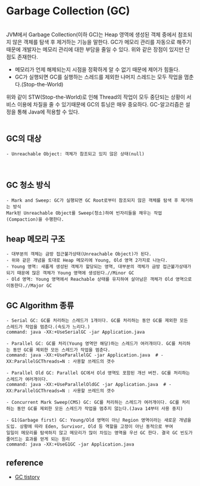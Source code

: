 # Garbage Collection (GC)

<br>
JVM에서 Garbage Collection(이하 GC)는 Heap 영역에 생성된 객체 중에서 참조되지 않은 객체를 탐색 후 제거하는 기능을 말한다.
GC가 메모리 관리를 자동으로 해주기 때문에 개발자는 메모리 관리에 대한 부담을 줄일 수 있다.
위와 같은 장점이 있지만 단점도 존재한다.<br>

- 메모리가 언제 해제되는지 시점을 정확하게 알 수 없기 때문에 제어가 힘들다.
- GC가 실행되면 GC를 실행하는 스레드를 제외한 나머지 스레드는 모두 작업을 멈춘다.(Stop-the-World)<br>

위와 같이 STW(Stop-the-World)로 인해 Thread의 작업이 모두 중단되는 상황이 서비스 이용에 차질을 줄 수 있기때문에
GC의 튜닝은 매우 중요하다. GC-알고리즘은 설정을 통해 Java에 적용할 수 있다.<br><br>

## GC의 대상
```agsl
- Unreachable Object: 객체가 참조되고 있지 않은 상태(null)
```
<br>

## GC 청소 방식
```agsl
- Mark and Sweep: GC가 실행되면 GC Root로부터 참조되지 않은 객체를 탐색 후 제거하는 방식
Mark된 Unreachable Object를 Sweep(청소)하여 빈자리들을 채우는 작업(Compaction)을 수행한다.
```

## heap 메모리 구조
```agsl
- 대부분의 객체는 금방 접근불가상태(Unreachable Object)가 된다.
- 위와 같은 개념을 토대로 Heap 메모리에 Young, Old 영역 2가지로 나눈다.
- Young 영역: 새롭게 생성된 객체가 할당되는 영역, 대부분의 객체가 금방 접근불가상태가 되기 때문에 많은 객체가 Young 영역에 생성된다.//Minor GC
- Old 영역: Young 영역에서 Reachable 상태를 유지하여 살아남은 객체가 Old 영역으로 이동한다.//Major GC
```


## GC Algorithm 종류
```agsl
- Serial GC: GC를 처리하는 스레드가 1개이다. GC를 처리하는 동안 GC를 제외한 모든 스레드가 작업을 멈춘다.(속도가 느리다.)
command: java -XX:+UseSerialGC -jar Application.java

- Parallel GC: GC를 처리(Young 영역만 해당)하는 스레드가 여러개이다. GC를 처리하는 동안 GC를 제외한 모든 스레드가 작업을 멈춘다.
command: java -XX:+UseParallelGC -jar Application.java  # -XX:ParallelGCThreads=N : 사용할 쓰레드의 갯수

- Parallel Old GC: Parallel GC에서 Old 영역도 포함된 개선 버전. GC를 처리하는 스레드가 여러개이다.
command: java -XX:+UseParallelOldGC -jar Application.java  # -XX:ParallelGCThreads=N : 사용할 쓰레드의 갯수

- Concurrent Mark Sweep(CMS) GC: GC를 처리하는 스레드가 여러개이다. GC를 처리하는 동안 GC를 제외한 모든 스레드가 작업을 멈추지 않는다.(Java 14부터 사용 중지)

- G1(Garbage first) GC: Young/Old 영역이 아닌 Region 영역이라는 새로운 개념을 도입. 상황에 따라 Eden, Survivor, Old 등 역할을 고정이 아닌 동적으로 부여
일일이 메모리를 탐색하지 않고 메모리가 많이 차있는 영역을 우선 GC 한다. 결국 GC 빈도가 줄어드는 효과를 얻게 되는 원리
command: java -XX:+UseG1GC -jar Application.java
```


## reference

- [GC tistory](https://inpa.tistory.com/entry/JAVA-%E2%98%95-%EA%B0%80%EB%B9%84%EC%A7%80-%EC%BB%AC%EB%A0%89%EC%85%98GC-%EB%8F%99%EC%9E%91-%EC%9B%90%EB%A6%AC-%EC%95%8C%EA%B3%A0%EB%A6%AC%EC%A6%98-%F0%9F%92%AF-%EC%B4%9D%EC%A0%95%EB%A6%AC)
